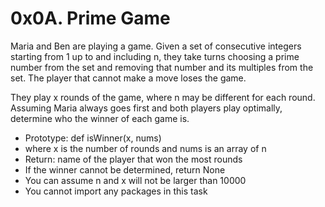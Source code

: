 # 0x0A. Prime Game
Maria and Ben are playing a game. Given a set of consecutive integers starting from 1 up to and including n,
they take turns choosing a prime number from the set and removing that number and its multiples from the set.
The player that cannot make a move loses the game.

They play x rounds of the game, where n may be different for each round. Assuming Maria always goes first
and both players play optimally, determine who the winner of each game is.
* Prototype: def isWinner(x, nums)
* where x is the number of rounds and nums is an array of n
* Return: name of the player that won the most rounds
* If the winner cannot be determined, return None
* You can assume n and x will not be larger than 10000
* You cannot import any packages in this task
